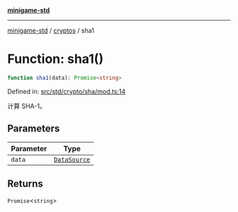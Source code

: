 [**minigame-std**](../../../README.md)

***

[minigame-std](../../../README.md) / [cryptos](../README.md) / sha1

# Function: sha1()

```ts
function sha1(data): Promise<string>
```

Defined in: [src/std/crypto/sha/mod.ts:14](https://github.com/JiangJie/minigame-std/blob/fdb22241c47c2e98329a4c62befde728957e03ee/src/std/crypto/sha/mod.ts#L14)

计算 SHA-1。

## Parameters

| Parameter | Type |
| ------ | ------ |
| `data` | [`DataSource`](../../../type-aliases/DataSource.md) |

## Returns

`Promise`\<`string`\>

